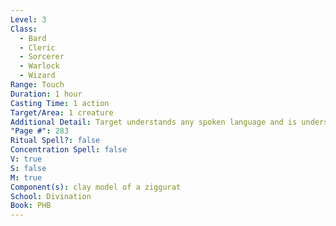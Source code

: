 ```yaml
---
Level: 3
Class:
  - Bard
  - Cleric
  - Sorcerer
  - Warlock
  - Wizard
Range: Touch
Duration: 1 hour
Casting Time: 1 action
Target/Area: 1 creature
Additional Detail: Target understands any spoken language and is understood by everyone else.
"Page #": 283
Ritual Spell?: false
Concentration Spell: false
V: true
S: false
M: true
Component(s): clay model of a ziggurat
School: Divination
Book: PHB
---
```

